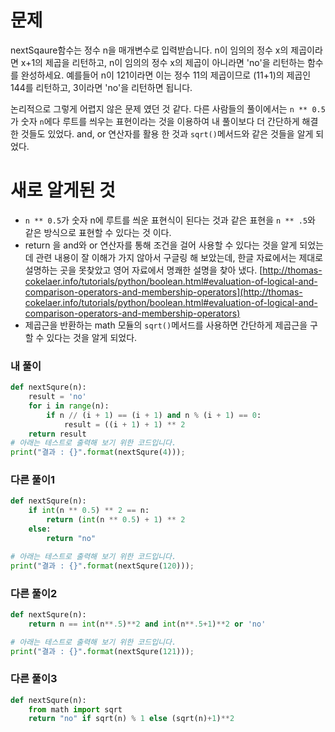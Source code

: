 # 문제
nextSqaure함수는 정수 n을 매개변수로 입력받습니다.
n이 임의의 정수 x의 제곱이라면 x+1의 제곱을 리턴하고, n이 임의의 정수 x의 제곱이 아니라면 'no'을 리턴하는 함수를 완성하세요.
예를들어 n이 121이라면 이는 정수 11의 제곱이므로 (11+1)의 제곱인 144를 리턴하고, 3이라면 'no'을 리턴하면 됩니다.

논리적으로 그렇게 어렵지 않은 문제 였던 것 같다. 
다른 사람들의 풀이에서는 `n ** 0.5`가 숫자 `n`에다 루트를 씌우는 표현이라는 것을 이용하여
내 풀이보다 더 간단하게 해결한 것들도 있었다.
and, or 연산자를 활용 한 것과 `sqrt()`메서드와 같은 것들을 알게 되었다.

# 새로 알게된 것
*  `n ** 0.5`가 숫자 n에 루트를 씌운 표현식이 된다는 것과 같은 표현을 `n ** .5`와 같은 방식으로
표현할 수 있다는 것 이다.
* return 을 and와 or 연산자를 통해 조건을 걸어 사용할 수 있다는 것을 알게 되었는데 관련 내용이 잘 이해가
가지 않아서 구글링 해 보았는데, 한글 자료에서는 제대로 설명하는 곳을 못찾았고 영어 자료에서 명쾌한 설명을 찾아 냈다.
[http://thomas-cokelaer.info/tutorials/python/boolean.html#evaluation-of-logical-and-comparison-operators-and-membership-operators](http://thomas-cokelaer.info/tutorials/python/boolean.html#evaluation-of-logical-and-comparison-operators-and-membership-operators)
* 제곱근을 반환하는 math 모듈의 `sqrt()`메서드를 사용하면 간단하게 제곱근을 구할 수 있다는 것을 알게 되었다. 

### 내 풀이
```python
def nextSqure(n):
    result = 'no'
    for i in range(n):
        if n // (i + 1) == (i + 1) and n % (i + 1) == 0:
            result = ((i + 1) + 1) ** 2
    return result
# 아래는 테스트로 출력해 보기 위한 코드입니다.
print("결과 : {}".format(nextSqure(4)));
```

### 다른 풀이1
```python
def nextSqure(n):
    if int(n ** 0.5) ** 2 == n:
        return (int(n ** 0.5) + 1) ** 2
    else:
        return "no"

# 아래는 테스트로 출력해 보기 위한 코드입니다.
print("결과 : {}".format(nextSqure(120)));
```

### 다른 풀이2
```python
def nextSqure(n):
    return n == int(n**.5)**2 and int(n**.5+1)**2 or 'no'

# 아래는 테스트로 출력해 보기 위한 코드입니다.
print("결과 : {}".format(nextSqure(121)));
```

### 다른 풀이3
```python
def nextSqure(n):
    from math import sqrt
    return "no" if sqrt(n) % 1 else (sqrt(n)+1)**2
```